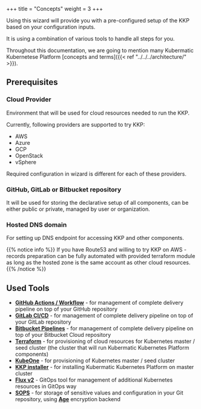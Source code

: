 +++
title = "Concepts"
weight = 3
+++

Using this wizard will provide you with a pre-configured setup of the KKP based on your configuration inputs.

It is using a combination of various tools to handle all steps for you.

Throughout this documentation, we are going to mention many Kubermatic Kubernetese Platform
[concepts and terms]({{< ref "../../../architecture/" >}}).

## Prerequisites

### Cloud Provider
Environment that will be used for cloud resources needed to run the KKP.

Currently, following providers are supported to try KKP:
 * AWS
 * Azure
 * GCP
 * OpenStack
 * vSphere

Required configuration in wizard is different for each of these providers.

### GitHub, GitLab or Bitbucket repository
It will be used for storing the declarative setup of all components,
can be either public or private, managed by user or organization.

### Hosted DNS domain
For setting up DNS endpoint for accessing KKP and other components.

{{% notice info %}}
If you have Route53 and willing to try KKP on AWS - records preparation can be fully automated with provided terraform module as long as the hosted zone is the same account as other cloud resources.
{{% /notice %}}

## Used Tools

* **[GitHub Actions / Workflow](https://github.com/features/actions)** - for management of complete delivery pipeline on top of your GitHub repository
* **[GitLab CI/CD](https://docs.gitlab.com/ee/ci/)** - for management of complete delivery pipeline on top of your GitLab repository
* **[Bitbucket Pipelines](https://support.atlassian.com/bitbucket-cloud/docs/get-started-with-bitbucket-pipelines/)** - for management of complete delivery pipeline on top of your Bitbucket Cloud repository
* **[Terraform](https://www.terraform.io/)** - for provisioning of cloud resources for Kubernetes master / seed cluster (the cluster that will run Kubermatic Kubernetes Platform components)
* **[KubeOne](https://www.kubermatic.com/products/kubeone/)** - for provisioning of Kubernetes master / seed cluster
* **[KKP installer](https://www.kubermatic.com/products/kubermatic/)** - for installing Kubermatic Kubernetes Platform on master cluster
* **[Flux v2](https://fluxcd.io/)** - GitOps tool for management of additional Kubernetes resources in GitOps way
* **[SOPS](https://github.com/mozilla/sops)** - for storage of sensitive values and configuration in your Git repository, using **[Age](https://github.com/FiloSottile/age)** encryption backend
